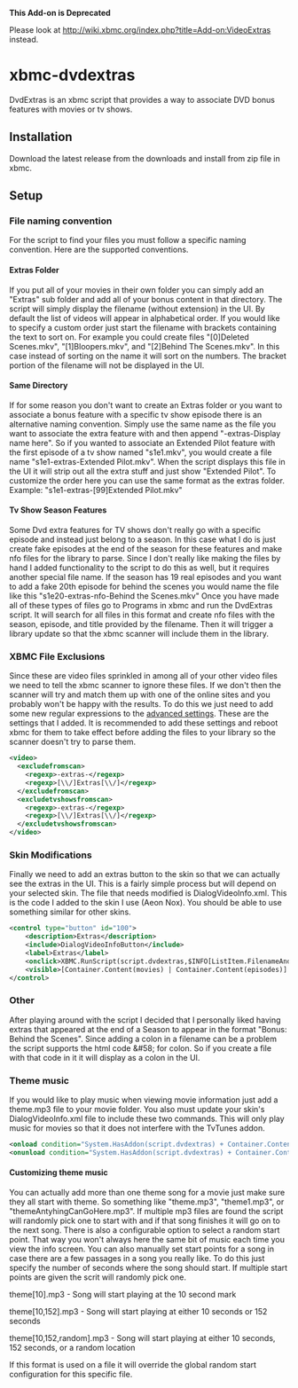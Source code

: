 **This Add-on is Deprecated**

Please look at http://wiki.xbmc.org/index.php?title=Add-on:VideoExtras instead.

xbmc-dvdextras
==============
DvdExtras is an xbmc script that provides a way to associate DVD bonus features with movies or tv shows.

Installation
--------------
Download the latest release from the downloads and install from zip file in xbmc.

Setup
--------------
### File naming convention
For the script to find your files you must follow a specific naming convention. Here are the supported conventions.

#### Extras Folder
If you put all of your movies in their own folder you can simply add an "Extras" sub folder and add all of
your bonus content in that directory.  The script will simply display the filename (without extension) in the UI. By default the list of videos
will appear in alphabetical order.  If you would like to specify a custom order just start the filename with brackets containing the text to sort on.
For example you could create files "[0]Deleted Scenes.mkv", "[1]Bloopers.mkv", and "[2]Behind The Scenes.mkv".  In this case instead of sorting on the name
it will sort on the numbers.  The bracket portion of the filename will not be displayed in the UI.  

#### Same Directory
If for some reason you don't want to create an Extras folder or you want to associate a bonus feature with a specific tv show episode there is an alternative naming convention.
Simply use the same name as the file you want to associate the extra feature with and then append "-extras-Display name here".  So if you wanted to associate an Extended Pilot feature
with the first episode of a tv show named "s1e1.mkv", you would create a file name "s1e1-extras-Extended Pilot.mkv".  When the script displays this file in the UI it will strip out all the
extra stuff and just show "Extended Pilot". To customize the order here you can use the same format as the extras folder.  Example: "s1e1-extras-[99]Extended Pilot.mkv"

#### Tv Show Season Features
Some Dvd extra features for TV shows don't really go with a specific episode and instead just belong to a season.  In this case what I do is just create fake episodes at the end of the
season for these features and make nfo files for the library to parse.  Since I don't really like making the files by hand I added functionality to the script to do this as well, but it requires 
another special file name.  If the season has 19 real episodes and you want to add a fake 20th episode for behind the scenes you would name the file like this "s1e20-extras-nfo-Behind the Scenes.mkv"
Once you have made all of these types of files go to Programs in xbmc and run the DvdExtras script.  It will search for all files in this format and create nfo files with the season, episode, and
title provided by the filename.  Then it will trigger a library update so that the xbmc scanner will include them in the library.


### XBMC File Exclusions
Since these are video files sprinkled in among all of your other video files we need to tell the xbmc scanner to ignore these files.  If we don't then the scanner will try and match
them up with one of the online sites and you probably won't be happy with the results.  To do this we just need to add some new regular expressions to the [advanced settings](http://wiki.xbmc.org/index.php?title=Advancedsettings.xml).
These are the settings that I added.  It is recommended to add these settings and reboot xbmc for them to take effect before adding the files to your library so the scanner doesn't try to parse them.
```xml
<video>
  <excludefromscan>
    <regexp>-extras-</regexp>
    <regexp>[\\/]Extras[\\/]</regexp>
  </excludefromscan>
  <excludetvshowsfromscan>
    <regexp>-extras-</regexp>
    <regexp>[\\/]Extras[\\/]</regexp>
  </excludetvshowsfromscan>
</video>
```


### Skin Modifications
Finally we need to add an extras button to the skin so that we can actually see the extras in the UI.  This is a fairly simple process but will depend on your selected skin. The
file that needs modified is DialogVideoInfo.xml.  This is the code I added to the skin I use (Aeon Nox).  You should be able to use something similar for other skins.
```xml
<control type="button" id="100">
    <description>Extras</description>
    <include>DialogVideoInfoButton</include>
    <label>Extras</label>
    <onclick>XBMC.RunScript(script.dvdextras,$INFO[ListItem.FilenameAndPath])</onclick>
    <visible>[Container.Content(movies) | Container.Content(episodes)] + System.HasAddon(script.dvdextras)</visible>
</control>
```                                             

### Other
After playing around with the script I decided that I personally liked having extras that appeared at the end of a Season to appear in the format "Bonus: Behind the Scenes". Since
adding a colon in a filename can be a problem the script supports the html code &amp;#58; for colon.  So if you create a file with that code in it it will display as a colon in the UI.

### Theme music
If you would like to play music when viewing movie information just add a theme.mp3 file to your movie folder.  You also must update your skin's DialogVideoInfo.xml file to include these two
commands.  This will only play music for movies so that it does not interfere with the TvTunes addon.
```xml
<onload condition="System.HasAddon(script.dvdextras) + Container.Content(movies)">XBMC.RunScript(script.dvdextras,$INFO[ListItem.FilenameAndPath],start_theme)</onload>
<onunload condition="System.HasAddon(script.dvdextras) + Container.Content(movies)">XBMC.RunScript(script.dvdextras,stop_theme)</onunload>
```
#### Customizing theme music
You can actually add more than one theme song for a movie just make sure they all start with theme.  So something like "theme.mp3", "theme1.mp3", or "themeAntyhingCanGoHere.mp3".
If multiple mp3 files are found the script will randomly pick one to start with and if that song finishes it will go on to the next song.  There is also a configurable option to 
select a random start point.  That way you won't always here the same bit of music each time you view the info screen.  You can also manually set start points for a song in case there
are a few passages in a song you really like.  To do this just specify the number of seconds where the song should start.  If multiple start points are given the scrit will randomly
pick one.

theme[10].mp3 - Song will start playing at the 10 second mark

theme[10,152].mp3 - Song will start playing at either 10 seconds or 152 seconds

theme[10,152,random].mp3 - Song will start playing at either 10 seconds, 152 seconds, or a random location

If this format is used on a file it will override the global random start configuration for this specific file.
